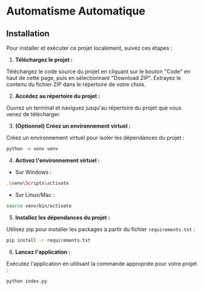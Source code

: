 # Automatisme Automatique

## Installation

Pour installer et exécuter ce projet localement, suivez ces étapes :

1. **Téléchargez le projet :**  

Téléchargez le code source du projet en cliquant sur le bouton "Code" en haut de cette page, puis en sélectionnant "Download ZIP". Extrayez le contenu du fichier ZIP dans le répertoire de votre choix.

2. **Accédez au répertoire du projet :**  

Ouvrez un terminal et naviguez jusqu'au répertoire du projet que vous venez de télécharger.

3. **(Optionnel) Créez un environnement virtuel :**  

Créez un environnement virtuel pour isoler les dépendances du projet :

```bash
python -m venv venv
```

4. **Activez l'environnement virtuel :**  
- Sur Windows :

```bash
.\venv\Scripts\activate
```

- Sur Linux/Mac :

```bash
source venv/bin/activate
```

5. **Installez les dépendances du projet :**  

Utilisez pip pour installer les packages à partir du fichier `requirements.txt` :

```bash
pip install -r requirements.txt
```

6. **Lancez l'application :**  

Exécutez l'application en utilisant la commande appropriée pour votre projet :

```bash
python index.py
```
